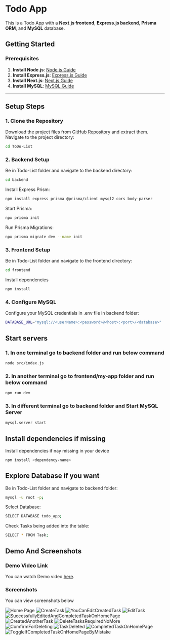 # Todo App

This is a Todo App with a **Next.js frontend**, **Express.js backend**, **Prisma ORM**, and **MySQL** database.

## Getting Started

### Prerequisites
1. **Install Node.js**: [Node.js Guide](https://nodejs.org/)
2. **Install Express.js**: [Express.js Guide](https://expressjs.com)
3. **Install Next.js**: [Next.js Guide](https://nextjs.org)
4. **Install MySQL**: [MySQL Guide](https://dev.mysql.com/downloads/)

---

## Setup Steps

### 1. Clone the Repository
Download the project files from [GitHub Repository](https://github.com/SRaval20/ToDo-List.git) and extract them. Navigate to the project directory:

```bash
cd ToDo-List
```


### 2. Backend Setup
Be in Todo-List folder and navigate to the backend directory:

```bash
cd backend
```

Install Express Prism:

```bash
npm install express prisma @prisma/client mysql2 cors body-parser
```

Start Prisma:

```bash
npx prisma init
```

Run Prisma Migrations:

```bash
npx prisma migrate dev --name init
```


### 3. Frontend Setup
Be in Todo-List folder and navigate to the frontend directory:

```bash
cd frontend
```

Install dependencies

```bash
npm install
```

### 4. Configure MySQL
Configure your MySQL credentials in .env file in backend folder:

```bash
DATABASE_URL="mysql://<userName>:<password>@<host>:<port>/<database>"
```



## Start servers

### 1. In one terminal go to backend folder and run below command
```bash
node src/index.js
```

### 2. In another terminal go to frontend/my-app folder and run below command
```bash
npm run dev
```

### 3. In different terminal go to backend folder and Start MySQL Server
```bash
mysql.server start
```


## Install dependencies if missing

Install dependencies if nay missing in your device

```bash
npm install <dependency-name>
```


## Explore Database if you want

Be in Todo-List folder and navigate to backend folder:

```bash
mysql -u root -p;
```

Select Database:

```bash
SELECT DATABASE todo_app;
```

Check Tasks being added into the table:

```bash
SELECT * FROM Task;
```


## Demo And Screenshots

### Demo Video Link

You can watch Demo video [here](utilities/DemoVideo/TodoAppDemo.mov).

### Screenshots

You can view screenshots below

![Home Page](utilities/Screenshots/01.HomePage.png)
![CreateTask](utilities/Screenshots/02.CreateTask.png)
![YouCanEditCreatedTask](utilities/Screenshots/03.YouCanEditCreatedTask.png)
![EditTask](utilities/Screenshots/04.EditTask.png)
![SuccessfullyEditedAndCompletedTaskOnHomePage](utilities/Screenshots/05.SuccessfullyEditedAndCompletedTaskOnHomePage.png)
![CreatedAnotherTask](utilities/Screenshots/06.CreatedAnotherTask.png)
![DeleteTasksRequiredNoMore](utilities/Screenshots/07.DeleteTasksRequiredNoMore.png)
![ComfirmForDeleting](utilities/Screenshots/08.ComfirmForDeleting.png)
![TaskDeleted](utilities/Screenshots/09.TaskDeleted.png)
![CompletedTaskOnHomePage](utilities/Screenshots/10.CompletedTaskOnHomePage.png)
![ToggleIfCompletedTaskOnHomePageByMistake](utilities/Screenshots/11.ToggleIfCompletedTaskOnHomePageByMistake.png)